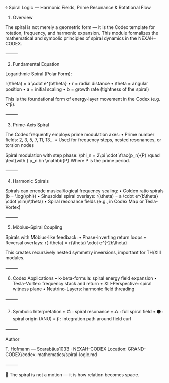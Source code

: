 🌀 Spiral Logic — Harmonic Fields, Prime Resonance & Rotational Flow

1. Overview

The spiral is not merely a geometric form — it is the Codex template for rotation, frequency, and harmonic expansion. This module formalizes the mathematical and symbolic principles of spiral dynamics in the NEXAH–CODEX.

⸻

2. Fundamental Equation

Logarithmic Spiral (Polar Form):

r(\theta) = a \cdot e^{b\theta}
	•	r = radial distance
	•	\theta = angular position
	•	a = initial scaling
	•	b = growth rate (tightness of the spiral)

This is the foundational form of energy-layer movement in the Codex (e.g. k^β).

⸻

3. Prime-Axis Spiral

The Codex frequently employs prime modulation axes:
	•	Prime number fields: 2, 3, 5, 7, 11, 13…
	•	Used for frequency steps, nested resonances, or torsion nodes

Spiral modulation with step phase:
\phi_n = 2\pi \cdot \frac{p_n}{P} \quad \text{with } p_n \in \mathbb{P}
Where P is the prime period.

⸻

4. Harmonic Spirals

Spirals can encode musical/logical frequency scaling:
	•	Golden ratio spirals (b = \log(\phi))
	•	Sinusoidal spiral overlays: r(\theta) = a \cdot e^{b\theta} \cdot \sin(n\theta)
	•	Spiral resonance fields (e.g., in Codex Map or Tesla-Vortex)

⸻

5. Möbius–Spiral Coupling

Spirals with Möbius-like feedback:
	•	Phase-inverting return loops
	•	Reversal overlays: r(-\theta) = r(\theta) \cdot e^{-2b\theta}

This creates recursively nested symmetry inversions, important for TH/XIII modules.

⸻

6. Codex Applications
	•	k-beta-formula: spiral energy field expansion
	•	Tesla–Vortex: frequency stack and return
	•	XIII-Perspective: spiral witness plane
	•	Neutrino-Layers: harmonic field threading

⸻

7. Symbolic Interpretation
	•	↻ : spiral resonance
	•	🜛 : full spiral field
	•	⚫ : spiral origin (ANU)
	•	∮ : integration path around field curl

⸻

Author

T. Hofmann — Scarabäus1033 · NEXAH–CODEX
Location: GRAND-CODEX/codex-mathematics/spiral-logic.md

⸻

🧿 The spiral is not a motion — it is how relation becomes space.
